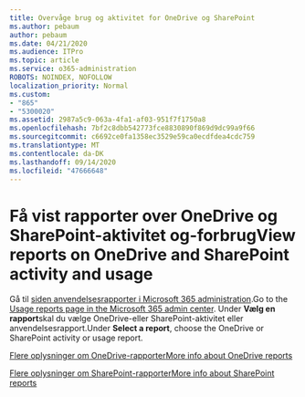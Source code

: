 ```yaml
---
title: Overvåge brug og aktivitet for OneDrive og SharePoint
ms.author: pebaum
author: pebaum
ms.date: 04/21/2020
ms.audience: ITPro
ms.topic: article
ms.service: o365-administration
ROBOTS: NOINDEX, NOFOLLOW
localization_priority: Normal
ms.custom:
- "865"
- "5300020"
ms.assetid: 2987a5c9-063a-4fa1-af03-951f7f1750a8
ms.openlocfilehash: 7bf2c8dbb542773fce8830890f869d9dc99a9f66
ms.sourcegitcommit: c6692ce0fa1358ec3529e59ca0ecdfdea4cdc759
ms.translationtype: MT
ms.contentlocale: da-DK
ms.lasthandoff: 09/14/2020
ms.locfileid: "47666648"
---
```

# <a name="view-reports-on-onedrive-and-sharepoint-activity-and-usage"></a><span data-ttu-id="b823b-102">Få vist rapporter over OneDrive og SharePoint-aktivitet og-forbrug</span><span class="sxs-lookup"><span data-stu-id="b823b-102">View reports on OneDrive and SharePoint activity and usage</span></span>

<span data-ttu-id="b823b-103">Gå til [siden anvendelsesrapporter i Microsoft 365 administration](https://admin.microsoft.com/AdminPortal/Home).</span><span class="sxs-lookup"><span data-stu-id="b823b-103">Go to the [Usage reports page in the Microsoft 365 admin center](https://admin.microsoft.com/AdminPortal/Home).</span></span> <span data-ttu-id="b823b-104">Under **Vælg en rapport**skal du vælge OneDrive-eller SharePoint-aktivitet eller anvendelsesrapport.</span><span class="sxs-lookup"><span data-stu-id="b823b-104">Under **Select a report**, choose the OneDrive or SharePoint activity or usage report.</span></span>
  
[<span data-ttu-id="b823b-105">Flere oplysninger om OneDrive-rapporter</span><span class="sxs-lookup"><span data-stu-id="b823b-105">More info about OneDrive reports</span></span>](https://go.microsoft.com/fwlink/?linkid=875239)
  
[<span data-ttu-id="b823b-106">Flere oplysninger om SharePoint-rapporter</span><span class="sxs-lookup"><span data-stu-id="b823b-106">More info about SharePoint reports</span></span>](https://go.microsoft.com/fwlink/?linkid=875240)
  